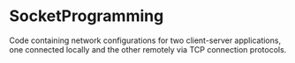 # SocketProgramming
Code containing network configurations for two client-server applications, one connected locally and the other remotely via TCP connection protocols.
